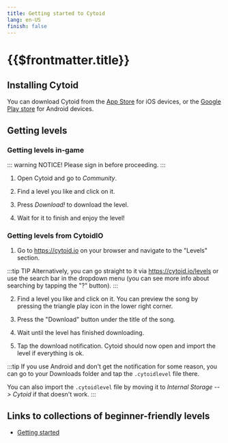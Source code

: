 ```yaml
---
title: Getting started to Cytoid
lang: en-US
finish: false
---
```


# {{$frontmatter.title}}

## Installing Cytoid

You can download Cytoid from the [App Store](https://apps.apple.com/us/app/cytoid/id1266582726) for iOS devices, or the [Google Play store](https://play.google.com/store/apps/details?id=me.tigerhix.cytoid) for Android devices.

## Getting levels

### Getting levels in-game

::: warning NOTICE!
Please sign in before proceeding.
:::

1. Open Cytoid and go to *Community*.

2. Find a level you like and click on it.

3. Press *Download!* to download the level.

4. Wait for it to finish and enjoy the level!

### Getting levels from CytoidIO

1. Go to <https://cytoid.io> on your browser and navigate to the "Levels" section.

:::tip TIP
Alternatively, you can go straight to it via <https://cytoid.io/levels> or use the search bar in the dropdown menu (you can see more info about searching by tapping the "?" button).
:::

2. Find a level you like and click on it. You can preview the song by pressing the triangle play icon in the lower right corner.

3. Press the "Download" button under the title of the song.

4. Wait until the level has finished downloading.

5. Tap the download notification. Cytoid should now open and import the level if everything is ok.

:::tip
If you use Android and don't get the notification for some reason, you can go to your Downloads folder and tap the `.cytoidlevel` file there.

You can also import the `.cytoidlevel` file by moving it to *Internal Storage --> Cytoid* if that doesn't work.
:::

## Links to collections of beginner-friendly levels

- [Getting started](https://cytoid.io/collections/getting-started)
